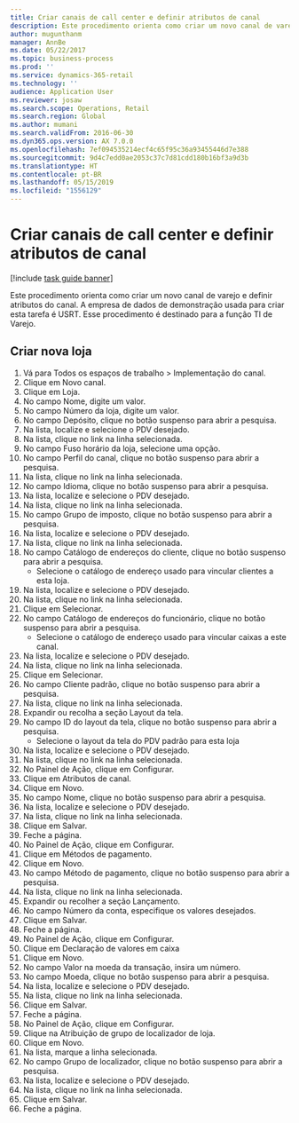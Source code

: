 ```yaml
---
title: Criar canais de call center e definir atributos de canal
description: Este procedimento orienta como criar um novo canal de varejo e definir atributos do canal.
author: mugunthanm
manager: AnnBe
ms.date: 05/22/2017
ms.topic: business-process
ms.prod: ''
ms.service: dynamics-365-retail
ms.technology: ''
audience: Application User
ms.reviewer: josaw
ms.search.scope: Operations, Retail
ms.search.region: Global
ms.author: mumani
ms.search.validFrom: 2016-06-30
ms.dyn365.ops.version: AX 7.0.0
ms.openlocfilehash: 7ef094535214ecf4c65f95c36a93455446d7e388
ms.sourcegitcommit: 9d4c7edd0ae2053c37c7d81cdd180b16bf3a9d3b
ms.translationtype: HT
ms.contentlocale: pt-BR
ms.lasthandoff: 05/15/2019
ms.locfileid: "1556129"
---
```

# <a name="create-call-center-channels-and-define-channel-attributes"></a>Criar canais de call center e definir atributos de canal

[!include [task guide banner](../includes/task-guide-banner.md)]

Este procedimento orienta como criar um novo canal de varejo e definir atributos do canal. A empresa de dados de demonstração usada para criar esta tarefa é USRT. Esse procedimento é destinado para a função TI de Varejo.


## <a name="create-new-store"></a>Criar nova loja
1. Vá para Todos os espaços de trabalho > Implementação do canal.
2. Clique em Novo canal.
3. Clique em Loja.
4. No campo Nome, digite um valor.
5. No campo Número da loja, digite um valor.
6. No campo Depósito, clique no botão suspenso para abrir a pesquisa.
7. Na lista, localize e selecione o PDV desejado.
8. Na lista, clique no link na linha selecionada.
9. No campo Fuso horário da loja, selecione uma opção.
10. No campo Perfil do canal, clique no botão suspenso para abrir a pesquisa.
11. Na lista, clique no link na linha selecionada.
12. No campo Idioma, clique no botão suspenso para abrir a pesquisa.
13. Na lista, localize e selecione o PDV desejado.
14. Na lista, clique no link na linha selecionada.
15. No campo Grupo de imposto, clique no botão suspenso para abrir a pesquisa.
16. Na lista, localize e selecione o PDV desejado.
17. Na lista, clique no link na linha selecionada.
18. No campo Catálogo de endereços do cliente, clique no botão suspenso para abrir a pesquisa.
    * Selecione o catálogo de endereço usado para vincular clientes a esta loja.  
19. Na lista, localize e selecione o PDV desejado.
20. Na lista, clique no link na linha selecionada.
21. Clique em Selecionar.
22. No campo Catálogo de endereços do funcionário, clique no botão suspenso para abrir a pesquisa.
    * Selecione o catálogo de endereço usado para vincular caixas a este canal.  
23. Na lista, localize e selecione o PDV desejado.
24. Na lista, clique no link na linha selecionada.
25. Clique em Selecionar.
26. No campo Cliente padrão, clique no botão suspenso para abrir a pesquisa.
27. Na lista, clique no link na linha selecionada.
28. Expandir ou recolha a seção Layout da tela.
29. No campo ID do layout da tela, clique no botão suspenso para abrir a pesquisa.
    * Selecione o layout da tela do PDV padrão para esta loja  
30. Na lista, localize e selecione o PDV desejado.
31. Na lista, clique no link na linha selecionada.
32. No Painel de Ação, clique em Configurar.
33. Clique em Atributos de canal.
34. Clique em Novo.
35. No campo Nome, clique no botão suspenso para abrir a pesquisa.
36. Na lista, localize e selecione o PDV desejado.
37. Na lista, clique no link na linha selecionada.
38. Clique em Salvar.
39. Feche a página.
40. No Painel de Ação, clique em Configurar.
41. Clique em Métodos de pagamento.
42. Clique em Novo.
43. No campo Método de pagamento, clique no botão suspenso para abrir a pesquisa.
44. Na lista, clique no link na linha selecionada.
45. Expandir ou recolher a seção Lançamento.
46. No campo Número da conta, especifique os valores desejados.
47. Clique em Salvar.
48. Feche a página.
49. No Painel de Ação, clique em Configurar.
50. Clique em Declaração de valores em caixa
51. Clique em Novo.
52. No campo Valor na moeda da transação, insira um número.
53. No campo Moeda, clique no botão suspenso para abrir a pesquisa.
54. Na lista, localize e selecione o PDV desejado.
55. Na lista, clique no link na linha selecionada.
56. Clique em Salvar.
57. Feche a página.
58. No Painel de Ação, clique em Configurar.
59. Clique na Atribuição de grupo de localizador de loja.
60. Clique em Novo.
61. Na lista, marque a linha selecionada.
62. No campo Grupo de localizador, clique no botão suspenso para abrir a pesquisa.
63. Na lista, localize e selecione o PDV desejado.
64. Na lista, clique no link na linha selecionada.
65. Clique em Salvar.
66. Feche a página.

